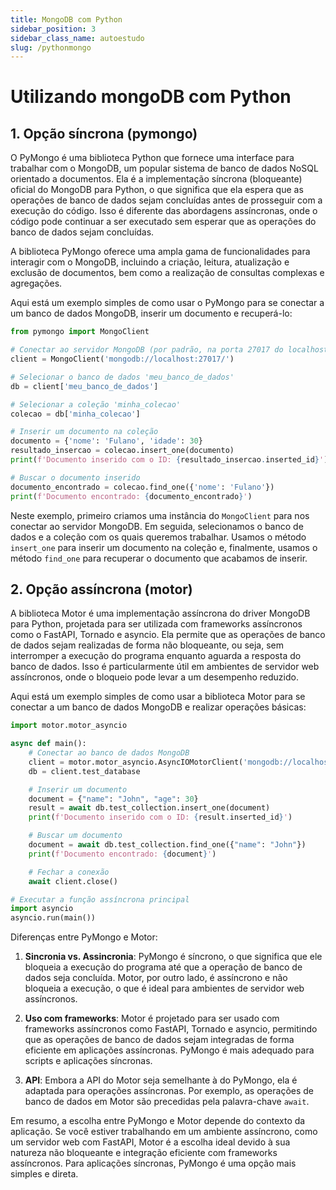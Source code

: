 ```yaml
---
title: MongoDB com Python
sidebar_position: 3
sidebar_class_name: autoestudo
slug: /pythonmongo
---
```


# Utilizando mongoDB com Python

## 1. Opção síncrona (pymongo)

O PyMongo é uma biblioteca Python que fornece uma interface para trabalhar com
o MongoDB, um popular sistema de banco de dados NoSQL orientado a documentos.
Ela é a implementação síncrona (bloqueante) oficial do MongoDB para Python, o
que significa que ela espera que as operações de banco de dados sejam
concluídas antes de prosseguir com a execução do código. Isso é diferente das
abordagens assíncronas, onde o código pode continuar a ser executado sem
esperar que as operações do banco de dados sejam concluídas.

A biblioteca PyMongo oferece uma ampla gama de funcionalidades para interagir
com o MongoDB, incluindo a criação, leitura, atualização e exclusão de
documentos, bem como a realização de consultas complexas e agregações.

Aqui está um exemplo simples de como usar o PyMongo para se conectar a um banco
de dados MongoDB, inserir um documento e recuperá-lo:

```python showLineNumbers title="exemplo_mongo.py"
from pymongo import MongoClient

# Conectar ao servidor MongoDB (por padrão, na porta 27017 do localhost)
client = MongoClient('mongodb://localhost:27017/')

# Selecionar o banco de dados 'meu_banco_de_dados'
db = client['meu_banco_de_dados']

# Selecionar a coleção 'minha_colecao'
colecao = db['minha_colecao']

# Inserir um documento na coleção
documento = {'nome': 'Fulano', 'idade': 30}
resultado_insercao = colecao.insert_one(documento)
print(f'Documento inserido com o ID: {resultado_insercao.inserted_id}')

# Buscar o documento inserido
documento_encontrado = colecao.find_one({'nome': 'Fulano'})
print(f'Documento encontrado: {documento_encontrado}')
```

Neste exemplo, primeiro criamos uma instância do `MongoClient` para nos
conectar ao servidor MongoDB. Em seguida, selecionamos o banco de dados e a
coleção com os quais queremos trabalhar. Usamos o método `insert_one` para
inserir um documento na coleção e, finalmente, usamos o método `find_one` para
recuperar o documento que acabamos de inserir.

## 2. Opção assíncrona (motor)

A biblioteca Motor é uma implementação assíncrona do driver MongoDB para
Python, projetada para ser utilizada com frameworks assíncronos como o FastAPI,
Tornado e asyncio. Ela permite que as operações de banco de dados sejam
realizadas de forma não bloqueante, ou seja, sem interromper a execução do
programa enquanto aguarda a resposta do banco de dados. Isso é particularmente
útil em ambientes de servidor web assíncronos, onde o bloqueio pode levar a um
desempenho reduzido.

Aqui está um exemplo simples de como usar a biblioteca Motor para se conectar a
um banco de dados MongoDB e realizar operações básicas:

```python showLineNumbers title="exemplo_motor.py"
import motor.motor_asyncio

async def main():
    # Conectar ao banco de dados MongoDB
    client = motor.motor_asyncio.AsyncIOMotorClient('mongodb://localhost:27017')
    db = client.test_database

    # Inserir um documento
    document = {"name": "John", "age": 30}
    result = await db.test_collection.insert_one(document)
    print(f'Documento inserido com o ID: {result.inserted_id}')

    # Buscar um documento
    document = await db.test_collection.find_one({"name": "John"})
    print(f'Documento encontrado: {document}')

    # Fechar a conexão
    await client.close()

# Executar a função assíncrona principal
import asyncio
asyncio.run(main())
```

Diferenças entre PyMongo e Motor:

1. **Sincronia vs. Assincronia**: PyMongo é síncrono, o que significa que ele
   bloqueia a execução do programa até que a operação de banco de dados seja
   concluída. Motor, por outro lado, é assíncrono e não bloqueia a execução, o
   que é ideal para ambientes de servidor web assíncronos.

2. **Uso com frameworks**: Motor é projetado para ser usado com frameworks
   assíncronos como FastAPI, Tornado e asyncio, permitindo que as operações de
   banco de dados sejam integradas de forma eficiente em aplicações
   assíncronas. PyMongo é mais adequado para scripts e aplicações síncronas.

3. **API**: Embora a API do Motor seja semelhante à do PyMongo, ela é adaptada
   para operações assíncronas. Por exemplo, as operações de banco de dados em
   Motor são precedidas pela palavra-chave `await`.

Em resumo, a escolha entre PyMongo e Motor depende do contexto da aplicação. Se
você estiver trabalhando em um ambiente assíncrono, como um servidor web com
FastAPI, Motor é a escolha ideal devido à sua natureza não bloqueante e
integração eficiente com frameworks assíncronos. Para aplicações síncronas,
PyMongo é uma opção mais simples e direta.

